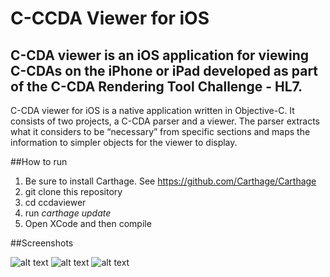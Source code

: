 # C-CCDA Viewer for iOS

C-CDA viewer is an iOS application for viewing C-CDAs on the iPhone or iPad developed as part of the C-CDA Rendering Tool Challenge - HL7.
---

C-CDA viewer for iOS is a native application written in
Objective-C.  It consists of two projects, a C-CDA parser and
a viewer.
The parser extracts what it considers to be “necessary” from
specific sections and maps the information to simpler
objects for the viewer to display.

##How to run
1. Be sure to install Carthage. See https://github.com/Carthage/Carthage
2. git clone this repository
3. cd ccdaviewer
4. run _carthage update_
5. Open XCode and then compile

##Screenshots

![alt text](https://github.com/alexandern/ccdaviewer/blob/master/screenshots/screen1.png "Screenshot")
![alt text](https://github.com/alexandern/ccdaviewer/blob/master/screenshots/screen2.png "Screenshot")
![alt text](https://github.com/alexandern/ccdaviewer/blob/master/screenshots/screen3.png "Screenshot")
                        